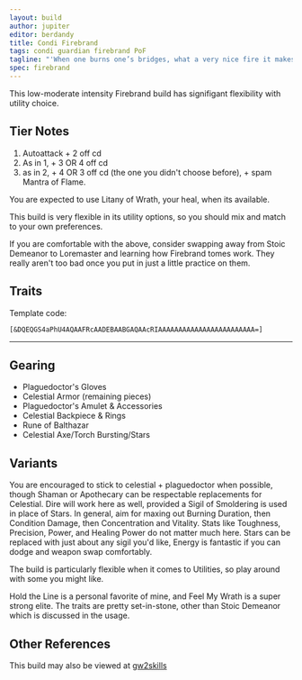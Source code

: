 ```yaml
---
layout: build
author: jupiter
editor: berdandy
title: Condi Firebrand
tags: condi guardian firebrand PoF
tagline: "'When one burns one’s bridges, what a very nice fire it makes.'<br/>-- Dylan Thomas"
spec: firebrand
---
```


This low-moderate intensity Firebrand build has signifigant flexibility with utility choice.

## Tier Notes

1. Autoattack + 2 off cd
2. As in 1, + 3 OR 4 off cd
3. as in 2, + 4 OR 3 off cd (the one you didn't choose before), + spam Mantra of Flame.

You are expected to use Litany of Wrath, your heal, when its available. 

This build is very flexible in its utility options, so you should mix and match to your own preferences.

If you are comfortable with the above, consider swapping away from Stoic Demeanor to Loremaster and learning how Firebrand tomes work. They really aren't too bad once you put in just a little practice on them.

## Traits

Template code:

`[&DQEQGS4aPhU4AQAAFRcAADEBAABGAQAAcRIAAAAAAAAAAAAAAAAAAAAAAAA=]`

---

<div
  data-armory-embed='skills'
  data-armory-ids='9158,46148,9151,9150,30461'
>
</div>
<div
  data-armory-embed='specializations'
  data-armory-ids='16,46,62'
  data-armory-16-traits='577,567,1686'
  data-armory-46-traits='625,610,622'
  data-armory-62-traits='2075,2063,2105'
>
</div>
<script async src='https://unpkg.com/armory-embeds@^0.x.x/armory-embeds.js'></script>


## Gearing

- Plaguedoctor's Gloves
- Celestial Armor (remaining pieces)
- Plaguedoctor's Amulet & Accessories
- Celestial Backpiece & Rings
- Rune of Balthazar
- Celestial Axe/Torch Bursting/Stars

## Variants

You are encouraged to stick to celestial + plaguedoctor when possible, though Shaman or Apothecary can be respectable replacements for Celestial. Dire will work here as well, provided a Sigil of Smoldering is used in place of Stars. In general, aim for maxing out Burning Duration, then Condition Damage, then Concentration and Vitality. Stats like Toughness, Precision, Power, and Healing Power do not matter much here. Stars can be replaced with just about any sigil you'd like, Energy is fantastic if you can dodge and weapon swap comfortably. 

The build is particularly flexible when it comes to Utilities, so play around with some you might like.

Hold the Line is a personal favorite of mine, and Feel My Wrath is a super strong elite. The traits are pretty set-in-stone, other than Stoic Demeanor which is discussed in the usage.

## Other References

This build may also be viewed at [gw2skills](http://gw2skills.net/editor/?PWgAc+lJwgYVMK2JWyWavKA-zRRYVRTdn5bIkyOjOUA1MJcwA-e)

